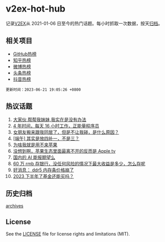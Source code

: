 # v2ex-hot-hub

 记录[V2EX](https://www.v2ex.com/)从 2021-01-06 日至今的热门话题。每小时抓取一次数据，按天[归档](archives)。
 
 ## 相关项目

- [GitHub热榜](https://github.com/lonnyzhang423/github-hot-hub)
- [知乎热榜](https://github.com/lonnyzhang423/zhihu-hot-hub)
- [微博热榜](https://github.com/lonnyzhang423/weibo-hot-hub)
- [头条热榜](https://github.com/lonnyzhang423/toutiao-hot-hub)
- [抖音热榜](https://github.com/lonnyzhang423/douyin-hot-hub)


 `更新时间：2023-06-21 19:05:26 +0800`

## 热议话题

1. [大家伙,帮帮我妹妹,我实在是没有办法](https://www.v2ex.com/t/950534)
1. [4 年时间，每天 16 小时工作，正能量程序员](https://www.v2ex.com/t/950500)
1. [女朋友搬来跟我同居了，但是不让我碰，是什么原因？](https://www.v2ex.com/t/950707)
1. [[端午] 其实是放四补一，不是三？](https://www.v2ex.com/t/950535)
1. [为啥我就是用不来苹果](https://www.v2ex.com/t/950641)
1. [没想到啊，苹果生态里面最离不开的反而是 Apple tv](https://www.v2ex.com/t/950527)
1. [国内的 AI 能报期望么](https://www.v2ex.com/t/950515)
1. [60 万 rmb 存银行，没任何风险的情况下最大收益是多少，怎么存呢](https://www.v2ex.com/t/950544)
1. [好消息： ddr5 内存条价格崩了](https://www.v2ex.com/t/950540)
1. [2023 下半年了基金还能买吗？](https://www.v2ex.com/t/950509)

## 历史归档

[archives](archives)

## License

See the [LICENSE](LICENSE) file for license rights and limitations (MIT).
